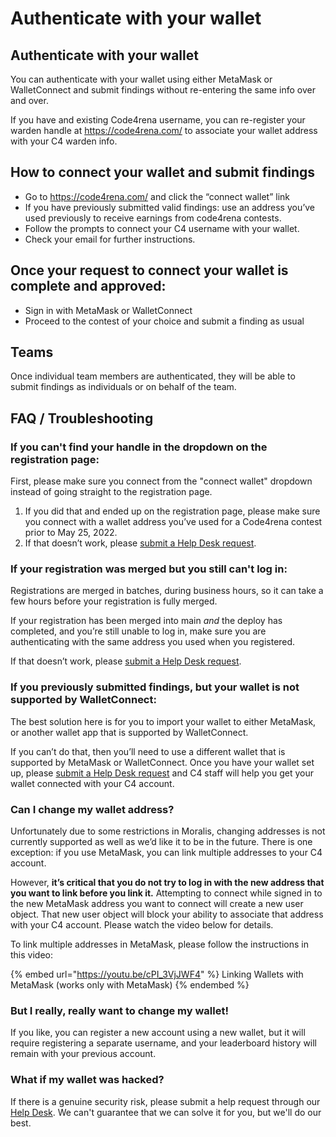 # Authenticate with your wallet

## Authenticate with your wallet

You can authenticate with your wallet using either MetaMask or WalletConnect and submit findings without re-entering the same info over and over.

If you have and existing Code4rena username, you can re-register your warden handle at https://code4rena.com/ to associate your wallet address with your C4 warden info.

## How to connect your wallet and submit findings

* Go to https://code4rena.com/ and click the “connect wallet” link
* If you have previously submitted valid findings: use an address you’ve used previously to receive earnings from code4rena contests.
* Follow the prompts to connect your C4 username with your wallet.
* Check your email for further instructions.

## Once your request to connect your wallet is complete and approved:

* Sign in with MetaMask or WalletConnect
* Proceed to the contest of your choice and submit a finding as usual

## Teams

Once individual team members are authenticated, they will be able to submit findings as individuals or on behalf of the team.

## FAQ / Troubleshooting

### If you can't find your handle in the dropdown on the registration page:

First, please make sure you connect from the "connect wallet" dropdown instead of going straight to the registration page. 

1. If you did that and ended up on the registration page, please make sure you connect with a wallet address you’ve used for a Code4rena contest prior to May 25, 2022. 
2. If that doesn’t work, please [submit a Help Desk request](https://code4rena.com/help/).

### If your registration was merged but you still can't log in:

Registrations are merged in batches, during business hours, so it can take a few hours before your registration is fully merged. 

If your registration has been merged into main *and* the deploy has completed, and you’re still unable to log in, make sure you are authenticating with the same address you used when you registered.

If that doesn’t work, please [submit a Help Desk request](https://code4rena.com/help/).

### If you previously submitted findings, but your wallet is not supported by WalletConnect:

The best solution here is for you to import your wallet to either MetaMask, or another wallet app that is supported by WalletConnect.

If you can’t do that, then you’ll need to use a different wallet that is supported by MetaMask or WalletConnect. Once you have your wallet set up, please [submit a Help Desk request](https://code4rena.com/help/) and C4 staff will help you get your wallet connected with your C4 account.

### **Can I change my wallet address?**

Unfortunately due to some restrictions in Moralis, changing addresses is not currently supported as well as we’d like it to be in the future. There is one exception: if you use MetaMask, you can link multiple addresses to your C4 account.

However, **it’s critical that you do not try to log in with the new address that you want to link before you link it.** Attempting to connect while signed in to the new MetaMask address you want to connect will create a new user object. That new user object will block your ability to associate that address with your C4 account. Please watch the video below for details.

To link multiple addresses in MetaMask, please follow the instructions in this video:

{% embed url="https://youtu.be/cPI_3VjJWF4" %}
Linking Wallets with MetaMask (works only with MetaMask)
{% endembed %}

### **But I really, really want to change my wallet!**

If you like, you can register a new account using a new wallet, but it will require registering a separate username, and your leaderboard history will remain with your previous account.

### **What if my wallet was hacked?**

If there is a genuine security risk, please submit a help request through our [Help Desk](https://code4rena.com/help/). We can't guarantee that we can solve it for you, but we'll do our best.
